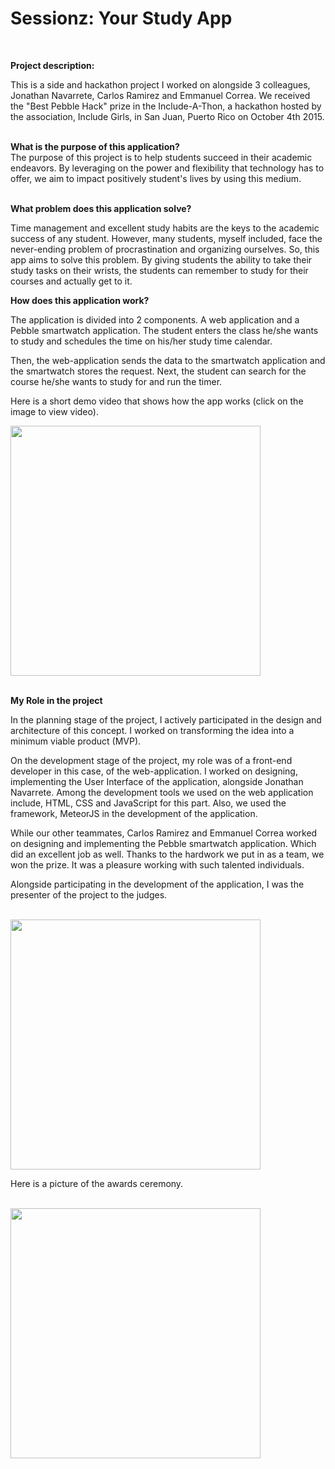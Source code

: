 <strong><h1>Sessionz: Your Study App</h1></strong> <br>

<strong>Project description:</strong> <br>

This is a side and hackathon project I worked on alongside 3 colleagues, Jonathan Navarrete, Carlos Ramirez and
Emmanuel Correa. We received the "Best Pebble Hack" prize in the Include-A-Thon, a hackathon hosted
by the association, Include Girls, in San Juan, Puerto Rico on October 4th 2015.
<br><br>

<strong>What is the purpose of this application?</strong><br>
The purpose of this project is to help students succeed in their academic endeavors. By leveraging on the power and flexibility that technology has to offer, we aim to impact positively student's lives by using this medium.<br><br>

<strong>What problem does this application solve?</strong> <br>

Time management and excellent study habits are the keys to the academic success of any student. However, many students, myself included, face the never-ending problem of procrastination and organizing ourselves. So, this app aims to solve this problem. By giving students the ability to take their study tasks on their wrists, the students can remember to study for their courses and actually get to it.

<strong>How does this application work?</strong><br>

The application is divided into 2 components. A web application and a Pebble smartwatch application. The student enters the class he/she wants to study and schedules the time on his/her study time calendar.

Then, the web-application sends the data to the smartwatch application and the smartwatch stores the request. Next, the student can search for the course he/she wants to study for and run the timer.

Here is a short demo video that shows how the app works (click on the image to view video).

<a href="https://www.youtube.com/watch?v=57ZkXm1Ujc0"><img width="400" src="https://user-images.githubusercontent.com/33431535/41363076-0820a442-6f01-11e8-98ba-d49e17dffa31.png"></a>
<br><br>

<strong>My Role in the project</strong><br>

 In the planning stage of the project, I actively participated in the design and architecture of this concept. I worked on transforming the idea into a minimum viable product (MVP).

On the development stage of the project, my role was of a front-end developer in this case, of the web-application. I worked on designing, implementing the User Interface of the application, alongside Jonathan Navarrete. Among the development tools we used on the web application include, HTML, CSS and JavaScript for this part. Also, we used the framework, MeteorJS in the development of the application.

While our other teammates, Carlos Ramirez and Emmanuel Correa worked on designing and implementing the Pebble smartwatch application. Which did an excellent job as well. Thanks to the hardwork we put in as a team, we won the prize. It was a pleasure working with such talented individuals.

 Alongside participating in the development of the application, I was the presenter of the project to the judges.<br><br>

 <img width="400" src="https://user-images.githubusercontent.com/33431535/41364198-fc3d1572-6f03-11e8-87a6-482af61782ab.jpg">

Here is a picture of the awards ceremony. <br><br>

<img width="400" src="https://user-images.githubusercontent.com/33431535/41363942-34c908ac-6f03-11e8-938f-5fd472fc4fe2.jpg">
